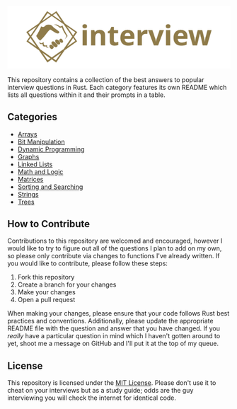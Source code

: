 ![logo](https://github.com/uptudev/interview/blob/readmes/logo_header.png?raw=true)

This repository contains a collection of the best answers to popular interview questions in Rust. Each category features its own README which lists all questions within it and their prompts in a table.

## Categories

* [Arrays](./Arrays/README.md)
* [Bit Manipulation](<./Bit Manipulation/README.md>)
* [Dynamic Programming](<./Dynamic Programming/README.md>)
* [Graphs](./Graphs/README.md)
* [Linked Lists](<./Linked Lists/README.md>)
* [Math and Logic](<./Math and Logic/README.md>)
* [Matrices](./Matrices/README.md)
* [Sorting and Searching](<./Sorting and Searching/README.md>)
* [Strings](./Strings/README.md)
* [Trees](./Trees/README.md)

## How to Contribute

Contributions to this repository are welcomed and encouraged, however I would like to try to figure out all of the questions I plan to add on my own, so please only contribute via changes to functions I've already written. If you would like to contribute, please follow these steps:

1. Fork this repository
2. Create a branch for your changes
3. Make your changes
4. Open a pull request

When making your changes, please ensure that your code follows Rust best practices and conventions. Additionally, please update the appropriate README file with the question and answer that you have changed. If you *really* have a particular question in mind which I haven't gotten around to yet, shoot me a message on GitHub and I'll put it at the top of my queue.

## License

This repository is licensed under the [MIT License](./LICENSE). Please don't use it to cheat on your interviews but as a study guide; odds are the guy interviewing you will check the internet for identical code.
